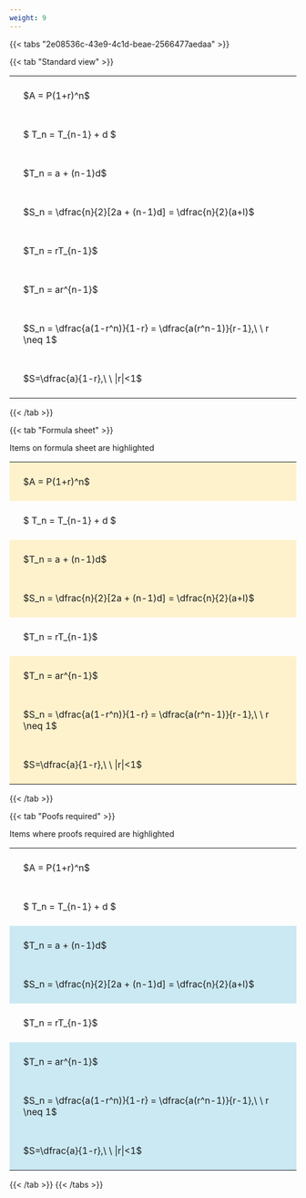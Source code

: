 ```yaml
---
weight: 9
---
```


{{< tabs "2e08536c-43e9-4c1d-beae-2566477aedaa" >}}

{{< tab "Standard view" >}}

<style type="text/css">
#T_5fab4 th.col_heading {
  text-align: left;
  font-size: 1em;
}
#T_5fab4 td {
  text-align: left;
  font-size: 1em;
  padding: 1.5em;
}
</style>
<table id="T_5fab4">
  <thead>
  </thead>
  <tbody>
    <tr>
      <td id="T_5fab4_row0_col0" class="data row0 col0" >$A = P(1+r)^n$</td>
    </tr>
    <tr>
      <td id="T_5fab4_row1_col0" class="data row1 col0" >$ T_n = T_{n-1} + d $</td>
    </tr>
    <tr>
      <td id="T_5fab4_row2_col0" class="data row2 col0" >$T_n = a + (n-1)d$</td>
    </tr>
    <tr>
      <td id="T_5fab4_row3_col0" class="data row3 col0" >$S_n = \dfrac{n}{2}[2a + (n-1)d] = \dfrac{n}{2}(a+l)$</td>
    </tr>
    <tr>
      <td id="T_5fab4_row4_col0" class="data row4 col0" >$T_n = rT_{n-1}$</td>
    </tr>
    <tr>
      <td id="T_5fab4_row5_col0" class="data row5 col0" >$T_n = ar^{n-1}$</td>
    </tr>
    <tr>
      <td id="T_5fab4_row6_col0" class="data row6 col0" >$S_n = \dfrac{a(1-r^n)}{1-r} = \dfrac{a(r^n-1)}{r-1},\ \  r \neq 1$</td>
    </tr>
    <tr>
      <td id="T_5fab4_row7_col0" class="data row7 col0" >$S=\dfrac{a}{1-r},\ \ |r|<1$</td>
    </tr>
  </tbody>
</table>
{{< /tab >}}

{{< tab "Formula sheet" >}}

Items on formula sheet are highlighted 
<br>
<style type="text/css">
#T_c7c00 th.col_heading {
  text-align: left;
  font-size: 1em;
}
#T_c7c00 td {
  text-align: left;
  font-size: 1em;
  padding: 1.5em;
}
#T_c7c00_row0_col0, #T_c7c00_row2_col0, #T_c7c00_row3_col0, #T_c7c00_row5_col0, #T_c7c00_row6_col0, #T_c7c00_row7_col0 {
  background-color: rgba(255,194,10, 0.2);
}
#T_c7c00_row1_col0, #T_c7c00_row4_col0 {
  background-color: rgba(0,0,0,0);
}
</style>
<table id="T_c7c00">
  <thead>
  </thead>
  <tbody>
    <tr>
      <td id="T_c7c00_row0_col0" class="data row0 col0" >$A = P(1+r)^n$</td>
    </tr>
    <tr>
      <td id="T_c7c00_row1_col0" class="data row1 col0" >$ T_n = T_{n-1} + d $</td>
    </tr>
    <tr>
      <td id="T_c7c00_row2_col0" class="data row2 col0" >$T_n = a + (n-1)d$</td>
    </tr>
    <tr>
      <td id="T_c7c00_row3_col0" class="data row3 col0" >$S_n = \dfrac{n}{2}[2a + (n-1)d] = \dfrac{n}{2}(a+l)$</td>
    </tr>
    <tr>
      <td id="T_c7c00_row4_col0" class="data row4 col0" >$T_n = rT_{n-1}$</td>
    </tr>
    <tr>
      <td id="T_c7c00_row5_col0" class="data row5 col0" >$T_n = ar^{n-1}$</td>
    </tr>
    <tr>
      <td id="T_c7c00_row6_col0" class="data row6 col0" >$S_n = \dfrac{a(1-r^n)}{1-r} = \dfrac{a(r^n-1)}{r-1},\ \  r \neq 1$</td>
    </tr>
    <tr>
      <td id="T_c7c00_row7_col0" class="data row7 col0" >$S=\dfrac{a}{1-r},\ \ |r|<1$</td>
    </tr>
  </tbody>
</table>
{{< /tab >}}

{{< tab "Poofs required" >}}

Items where proofs required are highlighted 
<br>
<style type="text/css">
#T_4c708 th.col_heading {
  text-align: left;
  font-size: 1em;
}
#T_4c708 td {
  text-align: left;
  font-size: 1em;
  padding: 1.5em;
}
#T_4c708_row0_col0, #T_4c708_row1_col0, #T_4c708_row4_col0 {
  background-color: rgba(0,0,0,0);
}
#T_4c708_row2_col0, #T_4c708_row3_col0, #T_4c708_row5_col0, #T_4c708_row6_col0, #T_4c708_row7_col0 {
  background-color: rgba(0,150,200, 0.2);
}
</style>
<table id="T_4c708">
  <thead>
  </thead>
  <tbody>
    <tr>
      <td id="T_4c708_row0_col0" class="data row0 col0" >$A = P(1+r)^n$</td>
    </tr>
    <tr>
      <td id="T_4c708_row1_col0" class="data row1 col0" >$ T_n = T_{n-1} + d $</td>
    </tr>
    <tr>
      <td id="T_4c708_row2_col0" class="data row2 col0" >$T_n = a + (n-1)d$</td>
    </tr>
    <tr>
      <td id="T_4c708_row3_col0" class="data row3 col0" >$S_n = \dfrac{n}{2}[2a + (n-1)d] = \dfrac{n}{2}(a+l)$</td>
    </tr>
    <tr>
      <td id="T_4c708_row4_col0" class="data row4 col0" >$T_n = rT_{n-1}$</td>
    </tr>
    <tr>
      <td id="T_4c708_row5_col0" class="data row5 col0" >$T_n = ar^{n-1}$</td>
    </tr>
    <tr>
      <td id="T_4c708_row6_col0" class="data row6 col0" >$S_n = \dfrac{a(1-r^n)}{1-r} = \dfrac{a(r^n-1)}{r-1},\ \  r \neq 1$</td>
    </tr>
    <tr>
      <td id="T_4c708_row7_col0" class="data row7 col0" >$S=\dfrac{a}{1-r},\ \ |r|<1$</td>
    </tr>
  </tbody>
</table>
{{< /tab >}}
{{< /tabs >}}